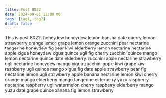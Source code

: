 ```yaml
---
title: Post 8022
date: 2024-09-01 12:00:00
tags: [tag1, tag2]
draft: false
---
```

This is post 8022.
honeydew
honeydew
lemon
banana
date
cherry
lemon
strawberry
orange
lemon
grape
lemon
orange
zucchini
pear
nectarine
tangerine
honeydew
fig
pear
kiwi
elderberry
lemon
nectarine
nectarine
apple
xigua
honeydew
xigua
quince
ugli
fig
cherry
zucchini
quince
mango
lemon
nectarine
quince
date
elderberry
zucchini
apple
nectarine
strawberry
ugli
nectarine
honeydew
mango
xigua
zucchini
apple
kiwi
grape
kiwi
raspberry
ugli
quince
mango
xigua
fig
date
apple
strawberry
pear
fig
nectarine
lemon
ugli
strawberry
apple
banana
nectarine
lemon
kiwi
cherry
orange
mango
elderberry
mango
tangerine
elderberry
yuzu
raspberry
nectarine
raspberry
ugli
watermelon
cherry
raspberry
elderberry
mango
yuzu
date
grape
quince
banana
fig
lemon
strawberry
